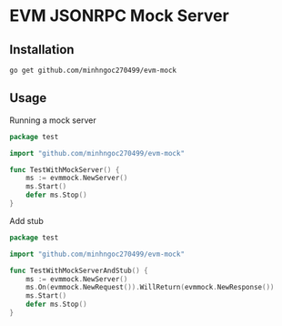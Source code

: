 # EVM JSONRPC Mock Server

## Installation

```shell
go get github.com/minhngoc270499/evm-mock
```

## Usage

Running a mock server

```go
package test

import "github.com/minhngoc270499/evm-mock"

func TestWithMockServer() {
	ms := evmmock.NewServer()
	ms.Start()
	defer ms.Stop()
}
```

Add stub

```go
package test

import "github.com/minhngoc270499/evm-mock"

func TestWithMockServerAndStub() {
	ms := evmmock.NewServer()
	ms.On(evmmock.NewRequest()).WillReturn(evmmock.NewResponse())
	ms.Start()
	defer ms.Stop()
}
```
